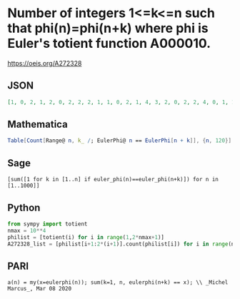 # Number of integers 1<\=k<\=n such that phi\(n\)\=phi\(n\+k\) where phi is Euler's totient function A000010\.
https://oeis.org/A272328
## JSON
```JSON
[1, 0, 2, 1, 2, 0, 2, 2, 2, 1, 1, 0, 2, 1, 4, 3, 2, 0, 2, 2, 4, 0, 1, 1, 3, 3, 2, 2, 1, 0, 1, 4, 3, 3, 5, 1, 3, 1, 6, 2, 3, 0, 2, 2, 7, 0, 1, 1, 2, 1, 5, 6, 1, 0, 5, 5, 5, 0, 1, 0, 4, 0, 5, 5, 4, 0, 1, 4, 2, 4, 1, 3, 6, 4, 6, 3, 5, 2, 1, 3, 1, 5, 1, 1, 4, 1, 2]
```
## Mathematica
```Mathematica
Table[Count[Range@ n, k_ /; EulerPhi@ n == EulerPhi[n + k]], {n, 120}] (* _Michael De Vlieger_, Apr 25 2016 *)
```
## Sage
```Sage
[sum([1 for k in [1..n] if euler_phi(n)==euler_phi(n+k)]) for n in [1..1000]]
```
## Python
```Python
from sympy import totient
nmax = 10**4
philist = [totient(i) for i in range(1,2*nmax+1)]
A272328_list = [philist[i+1:2*(i+1)].count(philist[i]) for i in range(nmax)] # _Chai Wah Wu_, Apr 26 2016
```
## PARI
```PARI
a(n) = my(x=eulerphi(n)); sum(k=1, n, eulerphi(n+k) == x); \\ _Michel Marcus_, Mar 08 2020
```
